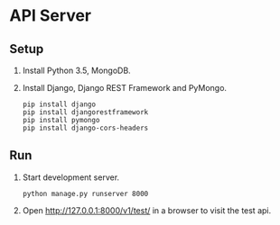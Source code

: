 # API Server

## Setup

1. Install Python 3.5, MongoDB.

2. Install Django, Django REST Framework and PyMongo.

    ```
    pip install django
    pip install djangorestframework
    pip install pymongo
    pip install django-cors-headers
    ```

## Run

1. Start development server.
    
    ```
    python manage.py runserver 8000
    ```

2. Open http://127.0.0.1:8000/v1/test/ in a browser to visit the test api. 
